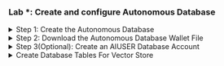 ### Lab *: Create and configure Autonomous Database
<details>
<summary>Step 1: Create the Autonomous Database</summary>    	
1. Log in to your OCI console.<br>
2. Open the main "hamburger" menu in the top left corner of the Console. Select "Oracle Database" and then click "Autonomous Database."<br>
&nbsp;&nbsp;&nbsp;&nbsp;<img src="images/adb1.png" width="300" height="320"><br>
3. Select the correct compartment from the "List Scope"→"Compartment" on the left side of the page, and then click the "Create Autonomous Database" button.<br>
&nbsp;&nbsp;&nbsp;&nbsp;<img src="images/adb2.png" width="820" height="595"><br>
4. Change the "Display name" and "Database name" to "LiveLabVS" and choose the "Transaction Processing" workload. Everything else can remain as the default.<br>
&nbsp;&nbsp;&nbsp;&nbsp;<img src="images/adb3.png" width="820" height="425"><br>
5. Make sure the database version is "23ai". Everything else can remain as the default.<br>
&nbsp;&nbsp;&nbsp;&nbsp;<img src="images/adb4.png" width="820" height="308"><br>
6. Enter an administrator password. For this lab, we will use "<b>Livelabpassword1!</b>".<br>
&nbsp;&nbsp;&nbsp;&nbsp;<img src="images/adb5.png" width="820" height="215"><br>
7. Leave everything else as the default, and click the "Create Autonomous Database" button.<br>
8. Wait while the database is fully provisioned. Once the "ADW" icon turns from orange to green, and the word "AVAILABLE" appears under it, the database is ready.<br>
&nbsp;&nbsp;&nbsp;&nbsp;<img src="images/adb6.png" width="280" height="332"><br>
</details>

<details>
<summary>Step 2: Download the Autonomous Database Wallet File</summary>    
1. Once the database is ready, click the "Database connection" button on the database details page.<br>
&nbsp;&nbsp;&nbsp;&nbsp;<img src="images/adb7.png" width="823" height="240"><br>
2. Leave "Wallet Type" as "Instance wallet" and click the "Download wallet" button. Enter a password for the wallet. For this lab, we will be using "<b>Livelabpassword1!</b>". Click the "Download" button.<br>
&nbsp;&nbsp;&nbsp;&nbsp;<img src="images/adb8.png" width="400" height="337"> &nbsp;&nbsp;&nbsp;&nbsp;<img src="images/adb9.png" width="400" height="337"><br>
3. Close the database connection page
</details>

<details>
<summary>Step 3(Optional): Create an AIUSER Database Account</summary>    
1. From the database details page, click the "Database actions" dropdown button and select "Database Users".<br>
&nbsp;&nbsp;&nbsp;&nbsp;<img src="images/adb10.png" width="505" height="362"> <br>
2. Click the "Create User" button on the right side of the page.<br>
&nbsp;&nbsp;&nbsp;&nbsp;<img src="images/adb11.png" width="823" height="173"> <br>
3. Enter the following details for the user:<br>
&nbsp;&nbsp;&nbsp;&nbsp;a. Username: <b>AIUSER</b><br>
&nbsp;&nbsp;&nbsp;&nbsp;b. Quota on tablespace DATA: <b>UNLIMITED</b><br>
&nbsp;&nbsp;&nbsp;&nbsp;c. Password: <b>Livelabpassword1!</b><br>
&nbsp;&nbsp;&nbsp;&nbsp;Enable the slider for "Web Access"<br>
&nbsp;&nbsp;&nbsp;&nbsp;<img src="images/adb12.png" width="823" height="713"> <br>
4. Click the "ADMIN" profile button in the top right of the page, and select "Sign Out".<br>
&nbsp;&nbsp;&nbsp;&nbsp;<img src="images/adb13.png" width="473" height="243"> <br>
5. Enter the credentials for the user account you just created. In this lab we use the following:<br>
&nbsp;&nbsp;&nbsp;&nbsp;a. Username: <b>AIUSER</b><br>
&nbsp;&nbsp;&nbsp;&nbsp;b. Password: <b>Livelabpassword1!</b><br>
6. Select the "Development" tab and select "SQL" from the list. Click the "Open" button.<br>
&nbsp;&nbsp;&nbsp;&nbsp;<img src="images/adb14.png" width="520" height="529"> <br>
</details>

<details>
<summary>Create Database Tables For Vector Store</summary>    
<b>If you did Step 3, skip to number 3 below:</b><br>
1. From the database details page, click the "Database actions" dropdown button and select "SQL".<br>
&nbsp;&nbsp;&nbsp;&nbsp;<img src="images/adb15.png" width="823" height="345"> <br>
2. Select the "Development" tab and select "SQL" from the list. Click the "Open" button.<br>
&nbsp;&nbsp;&nbsp;&nbsp;<img src="images/adb16.png" width="823" height="399"> <br>
3. Copy and paste the SQL code from the create_tables.sql file into the SQL worksheet and click the "Run Script" button (or press F5).<br>
&nbsp;&nbsp;&nbsp;&nbsp;<img src="images/adb17.png" width="498" height="363"> <br>
 
```sql
create table BOOKS
("ID" NUMBER NOT NULL,
"NAME" VARCHAR2(100) NOT NULL,
PRIMARY KEY ("ID") 
);
 
create table CHUNKS
("ID" VARCHAR2(64) NOT NULL,
"CHUNK" CLOB,
"VEC" VECTOR(1024, FLOAT64),
"PAGE_NUM" VARCHAR2(10),
"BOOK_ID" NUMBER,
PRIMARY KEY ("ID"),
CONSTRAINT fk_book
        FOREIGN KEY (BOOK_ID)
        REFERENCES BOOKS (ID)
);
```
</details>
